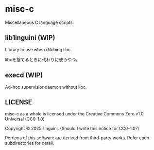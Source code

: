 # misc-c

Miscellaneous C language scripts.

## lib1inguini (WIP)

Library to use when ditching libc.

libcを捨てるときに代わりに使うやつ。

## execd (WIP)

Ad-hoc supervisior daemon without libc.

## LICENSE

misc-c as a whole is licensed under the Creative Commons Zero v1.0 Universal (CC0-1.0)

Copyright © 2025 1inguini. (Should I write this notice for CC0-1.0?)

Portions of this software are derived from third-party works. Refer each subdirectories for detail.
